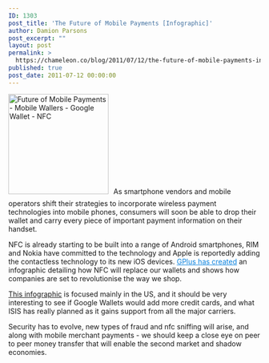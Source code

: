 ```yaml
---
ID: 1303
post_title: 'The Future of Mobile Payments [Infographic]'
author: Damion Parsons
post_excerpt: ""
layout: post
permalink: >
  https://chameleon.co/blog/2011/07/12/the-future-of-mobile-payments-infographic/
published: true
post_date: 2011-07-12 00:00:00
---
```

<p style="padding: 0px; margin: 0px 0px 1em 0px;"><img class="alignleft size-thumbnail wp-image-1667" style="margin-right: 10px; margin-bottom: 10px; border-style: initial; border-color: initial;" title="GLG_Goodbye_Wallets_FINAL-L_1841.png" src="https://takemetoyourleader.com/wp-content/uploads/2011/07/GLG_Goodbye_Wallets_FINAL-L_1841-200x200.png" alt="Future of Mobile Payments - Mobile Wallers - Google Wallet - NFC" width="200" height="200" />As smartphone vendors and mobile operators shift their strategies to incorporate wireless payment technologies into mobile phones, consumers will soon be able to drop their wallet and carry every piece of important payment information on their handset.</p>
<p style="padding: 0px; margin: 0px 0px 1em 0px;">NFC is already starting to be built into a range of Android smartphones, RIM and Nokia have committed to the technology and Apple is reportedly adding the contactless technology to its new iOS devices. <a style="text-decoration: underline; color: #0982df;" href="https://www.gplus.com/Infographic/INFOGRAPHIC-Goodbye-Wallets-How-Mobile-Payments" target="_blank" rel="noopener noreferrer">GPlus has created</a> an infographic detailing how NFC will replace our wallets and shows how companies are set to revolutionise the way we shop.<!--more--></p>
<p style="padding: 0px; margin: 0px 0px 1em 0px;"><a title="Future of Mobile Payments Infographic" href="https://takemetoyourleader.com/wp-content/uploads/2011/07/GLG_Goodbye_Wallets_FINAL-L_1841-200x200.png" target="_blank" rel="noopener noreferrer">This infographic</a> is focused mainly in the US, and it should be very interesting to see if Google Wallets would add more credit cards, and what ISIS has really planned as it gains support from all the major carriers.</p>
<p style="padding: 0px; margin: 0px 0px 1em 0px;">Security has to evolve, new types of fraud and nfc sniffing will arise, and along with mobile merchant payments - we should keep a close eye on peer to peer money transfer that will enable the second market and shadow economies.</p>
<p style="padding: 0px; margin: 0px 0px 1em 0px;"></p>